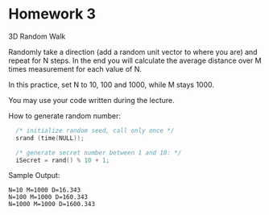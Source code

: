 # Homework 3

3D Random Walk

Randomly take a direction (add a random unit vector to where you are) and repeat for N steps. In the end you will calculate the average distance over M times measurement for each value of N.

In this practice, set N to 10, 100 and 1000, while M stays 1000.

You may use your code written during the lecture.

How to generate random number:
```c++
  /* initialize random seed, call only once */
  srand (time(NULL));

  /* generate secret number between 1 and 10: */
  iSecret = rand() % 10 + 1;
```

Sample Output:
```
N=10 M=1000 D=16.343
N=100 M=1000 D=160.343
N=1000 M=1000 D=1600.343
```
